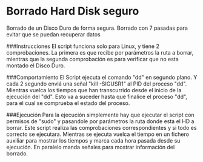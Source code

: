 # Borrado Hard Disk seguro
Borrado de un Disco Duro de forma segura. Borrado con 7 pasadas para evitar que se puedan recuperar datos

###Instrucciones
El script funciona solo para Linux, y tiene 2 comprobaciones. La primera es que recibe por parámetros la ruta a borrar, 
mientras que la segunda comprobación es para verificar que no esta montado el Disco Duro.

###Comportamiento
El Script ejecuta el comando "dd" en segundo plano. Y cada 2 segundo enviá una señal "kill -SIGUSR1" al PID del proceso 
"dd". Mientras vuelca los tiempos que han transcurrido desde el inicio de la ejecución del "dd". Esto va a suceder hasta
 que finalice el proceso "dd", para el cual se comprueba el estado del proceso. 

###Ejecución
Para la ejecución simplemente hay que ejecutar el script con permisos de "sudo" y pasandole por parámetros la ruta 
donde esta el HD a borrar.
Este script realiza las comprobaciones correspondientes y si todo es correcto se ejecutara.
Mientras se ejecuta vuelca el tiempo en un fichero auxiliar para mostrar los tiempos y marca cada hora pasada desde su 
ejecución. En paralelo manda señales para mostrar información del borrado.
